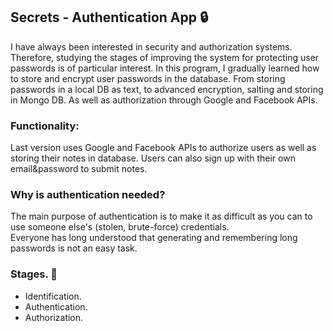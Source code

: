 ## Secrets - Authentication App :lock:

I have always been interested in security and authorization systems. 
Therefore, studying the stages of improving the system for protecting user passwords is of particular interest.
In this program, I gradually learned how to store and encrypt user passwords in the database. 
From storing passwords in a local DB as text, to advanced encryption, salting and storing in Mongo DB. 
As well as authorization through Google and Facebook APIs.

### Functionality:
Last version uses Google and Facebook APIs to authorize users as well as storing their notes in database.
Users can also sign up with their own email&password to submit notes.

### Why is authentication needed?
The main purpose of authentication is to make it as difficult as you can to use someone else's (stolen, brute-force) credentials.  
Everyone has long understood that generating and remembering long passwords is not an easy task.

### Stages. :twisted_rightwards_arrows:
+ Identification.
+ Authentication.
+ Authorization.
